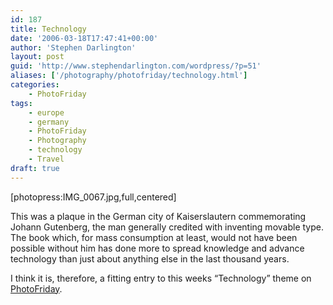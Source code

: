 ```yaml
---
id: 187
title: Technology
date: '2006-03-18T17:47:41+00:00'
author: 'Stephen Darlington'
layout: post
guid: 'http://www.stephendarlington.com/wordpress/?p=51'
aliases: ['/photography/photofriday/technology.html']
categories:
    - PhotoFriday
tags:
    - europe
    - germany
    - PhotoFriday
    - Photography
    - technology
    - Travel
draft: true
---
```


\[photopress:IMG\_0067.jpg,full,centered\]

This was a plaque in the German city of Kaiserslautern commemorating Johann Gutenberg, the man generally credited with inventing movable type. The book which, for mass consumption at least, would not have been possible without him has done more to spread knowledge and advance technology than just about anything else in the last thousand years.

I think it is, therefore, a fitting entry to this weeks “Technology” theme on [PhotoFriday](http://www.photofriday.com/).